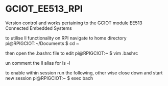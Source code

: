 # GCIOT_EE513_RPI
Version control and works pertaining to the GCIOT module EE513 Connected Embedded Systems 


to utilise ll functionality on RPI navigate to home directory
pi@RPIGCIOT:~/Documents $ cd ~

then open the .bashrc file to edit
pi@RPIGCIOT:~ $ vim .bashrc

un comment the ll alias for ls -l 

to enable within session run the following, other wise close down and start new session
pi@RPIGCIOT:~ $ exec bach

